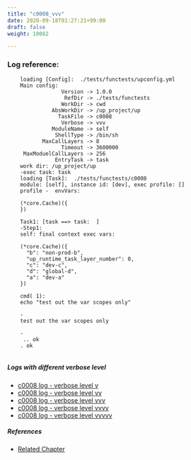 ```yaml
---
title: "c0008_vvv"
date: 2020-09-18T01:27:21+99:00
draft: false
weight: 10082

---
```


### Log reference: <no value>

```
    loading [Config]:  ./tests/functests/upconfig.yml
    Main config:
                 Version -> 1.0.0
                  RefDir -> ./tests/functests
                 WorkDir -> cwd
              AbsWorkDir -> /up_project/up
                TaskFile -> c0008
                 Verbose -> vvv
              ModuleName -> self
               ShellType -> /bin/sh
           MaxCallLayers -> 8
                 Timeout -> 3600000
     MaxModuelCallLayers -> 256
               EntryTask -> task
    work dir: /up_project/up
    -exec task: task
    loading [Task]:  ./tests/functests/c0008
    module: [self], instance id: [dev], exec profile: []
    profile -  envVars:
    
    (*core.Cache)({
    })
    
    Task1: [task ==> task:  ]
    -Step1:
    self: final context exec vars:
    
    (*core.Cache)({
      "b": "non-prod-b",
      "up_runtime_task_layer_number": 0,
      "c": "dev-c",
      "d": "global-d",
      "a": "dev-a"
    })
    
    cmd( 1):
    echo "test out the var scopes only"
    
    -
    test out the var scopes only
    
    -
     .. ok
    . ok
    
```

##### Logs with different verbose level
* [c0008 log - verbose level v](../../logs/c0008_v)
* [c0008 log - verbose level vv](../../logs/c0008_vv)
* [c0008 log - verbose level vvv](../../logs/c0008_vvv)
* [c0008 log - verbose level vvvv](../../logs/c0008_vvvv)
* [c0008 log - verbose level vvvvv](../../logs/c0008_vvvvv)

##### References
* [Related Chapter](../../scope/c0008)
